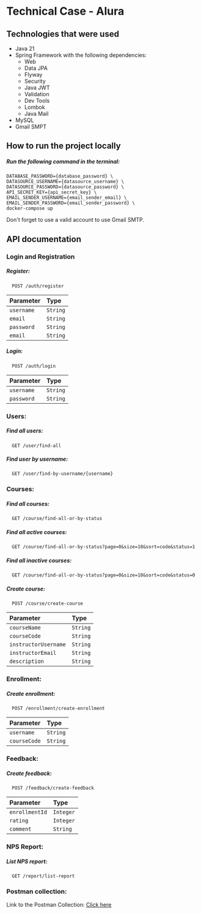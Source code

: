 # Technical Case - Alura

## Technologies that were used
- Java 21
- Spring Framework with the following dependencies:
    - Web
    - Data JPA
    - Flyway
    - Security
    - Java JWT
    - Validation
    - Dev Tools
    - Lombok
    - Java Mail
- MySQL
- Gmail SMPT
## How to run the project locally
##### Run the following command in the terminal:
```shell
DATABASE_PASSWORD={database_password} \
DATASOURCE_USERNAME={datasource_username} \
DATASOURCE_PASSWORD={datasource_password} \
API_SECRET_KEY={api_secret_key} \
EMAIL_SENDER_USERNAME={email_sender_email} \
EMAIL_SENDER_PASSWORD={email_sender_password} \
docker-compose up
```
Don't forget to use a valid account to use Gmail SMTP.
## API documentation
### Login and Registration
##### Register:
```http
  POST /auth/register
```
| Parameter   | Type       |
| :---------- | :--------- |
| `username` | `String` |
| `email` | `String` |
| `password` | `String` |
| `email` | `String` |

##### Login:
```http
  POST /auth/login
```
| Parameter       | Type       |
|:----------------| :--------- |
| `username`      | `String` |
| `password`      | `String` |

### Users:
##### Find all users:
```http
  GET /user/find-all
```
##### Find user by username:
```http
  GET /user/find-by-username/{username}
```

### Courses:
##### Find all courses:
```http
  GET /course/find-all-or-by-status
```
##### Find all active courses:
```http
  GET /course/find-all-or-by-status?page=0&size=10&sort=code&status=1
```
##### Find all inactive courses:
```http
  GET /course/find-all-or-by-status?page=0&size=10&sort=code&status=0
```

##### Create course:
```http
  POST /course/create-course
```
| Parameter   | Type       |
| :---------- | :--------- |
| `courseName` | `String` |
| `courseCode` | `String` |
| `instructorUsername` | `String` |
| `instructorEmail` | `String` |
| `description` | `String` |

### Enrollment:
##### Create enrollment:
```http
  POST /enrollment/create-enrollment
```
| Parameter   | Type       |
| :---------- | :--------- |
| `username` | `String` |
| `courseCode` | `String` |

### Feedback:
##### Create feedback:
```http
  POST /feedback/create-feedback
```
| Parameter   | Type       |
| :---------- | :--------- |
| `enrollmentId` | `Integer` |
| `rating` | `Integer` |
| `comment` | `String` |

### NPS Report:
##### List NPS report:
```http
  GET /report/list-report
```

### Postman collection:
Link to the Postman Collection: [Click here](https://www.postman.com/lunar-sunset-33386/workspace/alura-case/collection/21327501-5c9a82b5-3970-4bf2-914a-191d5b80df22?action=share&creator=21327501)

